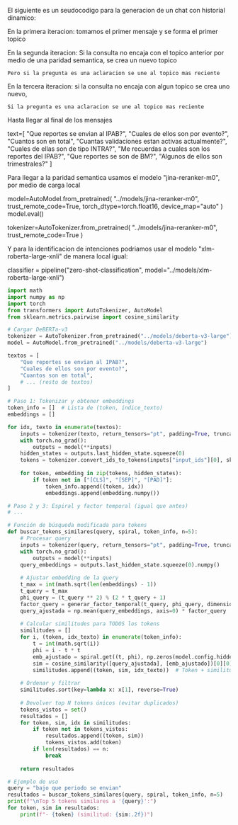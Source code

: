 El siguiente es un seudocodigo para la generacion de un chat con historial dinamico:

En la primera iteracion:
    tomamos el primer mensaje y se forma el primer topico

En la segunda iteracion:
    Si la consulta no encaja con el topico anterior por medio de una paridad semantica,
    se crea un nuevo topico

    Pero si la pregunta es una aclaracion se une al topico mas reciente

En la tercera iteracion:
    si la consulta no encaja con algun topico se crea uno nuevo,

    Si la pregunta es una aclaracion se une al topico mas reciente

Hasta llegar al final de los mensajes


text=[
    "Que reportes se envian al IPAB?",
    "Cuales de ellos son por evento?",
    "Cuantos son en total",
    "Cuantas validaciones estan activas actualmente?",
    "Cuales de ellas son de tipo INTRA?",
    "Me recuerdas a cuales son los reportes del IPAB?",
    "Que reportes se son de BM?",
    "Algunos de ellos son trimestrales?"
]

Para llegar a la paridad semantica usamos el modelo "jina-reranker-m0", por medio de carga local

model=AutoModel.from_pretrained(
    "../models/jina-reranker-m0",
    trust_remote_code=True,
    torch_dtype=torch.float16,
    device_map="auto"
)
model.eval()

tokenizer=AutoTokenizer.from_pretrained(
    "../models/jina-reranker-m0",
    trust_remote_code=True
)

Y para la identificacion de intenciones podriamos usar el modelo "xlm-roberta-large-xnli" de manera local igual:

classifier = pipeline("zero-shot-classification", model="../models/xlm-roberta-large-xnli")


```Python
import math
import numpy as np
import torch
from transformers import AutoTokenizer, AutoModel
from sklearn.metrics.pairwise import cosine_similarity

# Cargar DeBERTa-v3
tokenizer = AutoTokenizer.from_pretrained("../models/deberta-v3-large")
model = AutoModel.from_pretrained("../models/deberta-v3-large")

textos = [
    "Que reportes se envian al IPAB?",
    "Cuales de ellos son por evento?",
    "Cuantos son en total",
    # ... (resto de textos)
]

# Paso 1: Tokenizar y obtener embeddings
token_info = []  # Lista de (token, índice_texto)
embeddings = []

for idx, texto in enumerate(textos):
    inputs = tokenizer(texto, return_tensors="pt", padding=True, truncation=True)
    with torch.no_grad():
        outputs = model(**inputs)
    hidden_states = outputs.last_hidden_state.squeeze(0)
    tokens = tokenizer.convert_ids_to_tokens(inputs["input_ids"][0], skip_special_tokens=True)
    
    for token, embedding in zip(tokens, hidden_states):
        if token not in ["[CLS]", "[SEP]", "[PAD]"]:
            token_info.append((token, idx))
            embeddings.append(embedding.numpy())

# Paso 2 y 3: Espiral y factor temporal (igual que antes)
# ...

# Función de búsqueda modificada para tokens
def buscar_tokens_similares(query, spiral, token_info, n=5):
    # Procesar query
    inputs = tokenizer(query, return_tensors="pt", padding=True, truncation=True)
    with torch.no_grad():
        outputs = model(**inputs)
    query_embeddings = outputs.last_hidden_state.squeeze(0).numpy()
    
    # Ajustar embedding de la query
    t_max = int(math.sqrt(len(embeddings) - 1))
    t_query = t_max
    phi_query = (t_query ** 2) % (2 * t_query + 1)
    factor_query = generar_factor_temporal(t_query, phi_query, dimension=query_embeddings.shape[1])
    query_ajustada = np.mean(query_embeddings, axis=0) * factor_query
    
    # Calcular similitudes para TODOS los tokens
    similitudes = []
    for i, (token, idx_texto) in enumerate(token_info):
        t = int(math.sqrt(i))
        phi = i - t * t
        emb_ajustado = spiral.get((t, phi), np.zeros(model.config.hidden_size))
        sim = cosine_similarity([query_ajustada], [emb_ajustado])[0][0]
        similitudes.append((token, sim, idx_texto))  # Token + similitud + índice texto origen
    
    # Ordenar y filtrar
    similitudes.sort(key=lambda x: x[1], reverse=True)
    
    # Devolver top N tokens únicos (evitar duplicados)
    tokens_vistos = set()
    resultados = []
    for token, sim, idx in similitudes:
        if token not in tokens_vistos:
            resultados.append((token, sim))
            tokens_vistos.add(token)
        if len(resultados) == n:
            break
            
    return resultados

# Ejemplo de uso
query = "bajo que periodo se envian"
resultados = buscar_tokens_similares(query, spiral, token_info, n=5)
print(f"\nTop 5 tokens similares a '{query}':")
for token, sim in resultados:
    print(f"- {token} (similitud: {sim:.2f})")
```